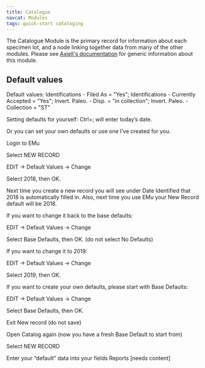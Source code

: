 ```yaml
---
title: Catalogue
navcat: Modules
tags: quick-start cataloging
---
```

The Catalogue Module is the primary record for information about each specimen lot, and a node linking together data from many of the other modules. Please see [Axiell's documentation](http://help.emu.axiell.com/latest/en/Topics/EMu/Catalogue%20module.htm) for generic information about this module.

## Default values

Default values: Identifications - Filed As = "Yes"; Identifications - Currently Accepted = "Yes"; Invert. Paleo. - Disp. = "in collection"; Invert. Paleo. - Collection = "ST"

Setting defaults for yourself: Ctrl+; will enter today’s date.

Or you can set your own defaults or use one I’ve created for you.

Login to EMu

Select NEW RECORD

EDIT -> Default Values -> Change

Select 2018, then OK.

Next time you create a new record you will see under Date Identified that 2018 is automatically filled in. Also, next time you use EMu your New Record default will be 2018.

If you want to change it back to the base defaults:

EDIT -> Default Values -> Change

Select Base Defaults, then OK. (do not select No Defaults)

If you want to change it to 2019:

EDIT -> Default Values -> Change

Select 2019, then OK.

If you want to create your own defaults, please start with Base Defaults:

EDIT -> Default Values -> Change

Select Base Defaults, then OK.

Exit New record (do not save)

Open Catalog again (now you have a fresh Base Default to start from)

Select NEW RECORD

Enter your “default” data into your fields
Reports
[needs content]
